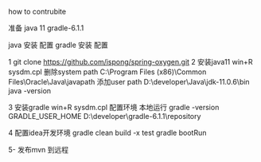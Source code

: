 how to contrubite

准备 java 11 
gradle-6.1.1


java 安装 配置
gradle 安装 配置


1 git clone https://github.com/ispong/spring-oxygen.git
2 安装java11 
win+R sysdm.cpl	
删除system path C:\Program Files (x86)\Common Files\Oracle\Java\javapath
添加user path D:\developer\Java\jdk-11.0.6\bin
java -version

3 安装gradle
win+R sysdm.cpl	
配置环境
本地运行
gradle -version
GRADLE_USER_HOME D:\developer\gradle-6.1.1\repository


4 配置idea开发环境
gradle clean build -x test
gradle bootRun


5- 发布mvn 到远程